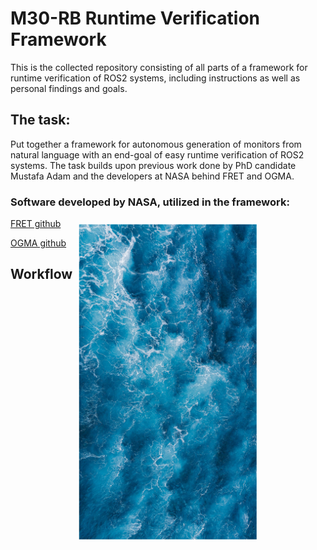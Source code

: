 # M30-RB Runtime Verification Framework

This is the collected repository consisting of all parts of a framework for runtime verification of ROS2 systems,
including instructions as well as personal findings and goals.

## The task:

Put together a framework for autonomous generation of monitors from natural language with an end-goal of easy runtime verification of ROS2 systems.
The task builds upon previous work done by PhD candidate Mustafa Adam and the developers at NASA behind FRET and OGMA.

### Software developed by NASA, utilized in the framework:
[FRET github](https://github.com/NASA-SW-VnV/fret/tree/master)

[OGMA github](https://github.com/nasa/ogma)

## Workflow

<img src="workflow.jpg" style="transform: rotate(90deg);" />
